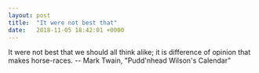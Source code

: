 ```yaml
---
layout: post
title:  "It were not best that"
date:   2018-11-05 18:42:01 +0000
---
```

It were not best that we should all think alike; it is difference of opinion
that makes horse-races.
		-- Mark Twain, "Pudd'nhead Wilson's Calendar"

